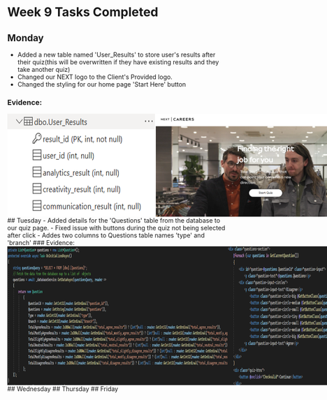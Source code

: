 # Week 9 Tasks Completed
## Monday
- Added a new table named 'User_Results' to store user's results after their quiz(this will be overwritten if they have existing results and they take another quiz)
- Changed our NEXT logo to the Client's Provided logo.
- Changed the styling for our home page 'Start Here' button
### Evidence:
<div style="display: flex;">
<img src="Evidence/user-results-table.png" alt="Image showing a new table named 'UserResults' that will store the user's quiz results and be compared with job roles" style="width: 400px"/>
<img src="Evidence/new-logo-and-start-btn.png" alt="Image showing our new NEXT logo and updated Start here button to suit the theme" style="width: 600px"/>
</div>
## Tuesday
- Added details for the 'Questions' table from the database to our quiz page.
- Fixed issue with buttons during the quiz not being selected after click
- Addes two columns to Questions table names 'type' and 'branch'
### Evidence:
<div style="display: flex;">
  <img src="Evidence/questions-from-db-code-1.png" alt="Image showing the code i added to pull the questions details from the db to our website" style="width: 600px"/>
  <img src="Evidence/questions-from-db-code-2.png" alt="Image showing the code i added to pull the questions details from the db to our website" style="width: 600px"/>
  <img src="Evidence/button-selected.png" alt="Image showing buttons remaining selected and remaining green" style="width: 600px"/>
  <img src="Evidence/new-columns.png" alt="Image showing two new columns added to the questions table 'type' and 'branch'" style="width: 400px"/>
</div>
## Wednesday
## Thursday
## Friday
